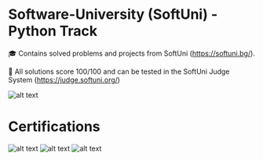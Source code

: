 # Software-University (SoftUni) - Python Track 
🎓 Contains solved problems and projects from SoftUni (https://softuni.bg/).

📝 All solutions score 100/100 and can be tested in the SoftUni Judge System (https://judge.softuni.org/)

![alt text](https://codeweek-s3.s3.amazonaws.com/event_picture/SoftUni-Logo-Flat.png)
# Certifications
![alt text](https://user-images.githubusercontent.com/79607385/172675186-aa7990b5-1dbb-4500-88d9-9e86da1dd4c1.jpeg)
![alt text](https://user-images.githubusercontent.com/79607385/172675680-ca789f1a-0800-47f2-87a8-f5b69fefe19f.jpeg)
![alt text](https://user-images.githubusercontent.com/79607385/172675698-53a2e2f4-8d81-4538-9a16-f0f6d659b273.jpeg)
